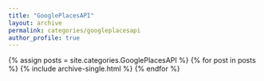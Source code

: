 ```yaml
---
title: "GooglePlacesAPI"
layout: archive
permalink: categories/googleplacesapi
author_profile: true
---
```


{% assign posts = site.categories.GooglePlacesAPI %}
{% for post in posts %} {% include archive-single.html %} {% endfor %}
